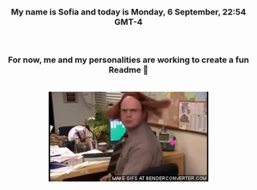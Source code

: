 


<div align="center">
<h3 >My name is Sofia and today is Monday, 6 September, 22:54 GMT-4</h3><br>
<h3 >For now, me and my personalities are working to create a fun Readme 👋
</h3><br>
<img src='img/dwight.gif' alt='working...'/>
</div>

